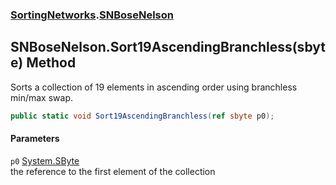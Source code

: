### [SortingNetworks](SortingNetworks.md 'SortingNetworks').[SNBoseNelson](SortingNetworks_SNBoseNelson.md 'SortingNetworks.SNBoseNelson')
## SNBoseNelson.Sort19AscendingBranchless(sbyte) Method
Sorts a collection of 19 elements in ascending order using branchless min/max swap.  
```csharp
public static void Sort19AscendingBranchless(ref sbyte p0);
```
#### Parameters
<a name='SortingNetworks_SNBoseNelson_Sort19AscendingBranchless(sbyte)_p0'></a>
`p0` [System.SByte](https://docs.microsoft.com/en-us/dotnet/api/System.SByte 'System.SByte')  
the reference to the first element of the collection
  
